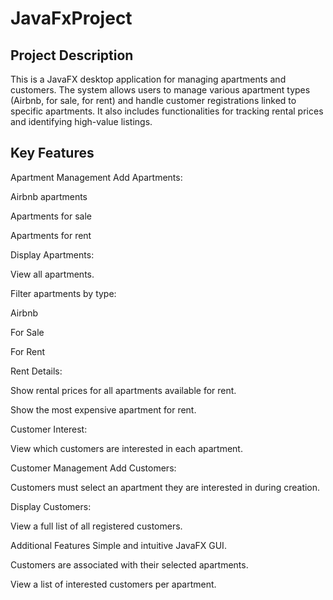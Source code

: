 # JavaFxProject

## Project Description
This is a JavaFX desktop application for managing apartments and customers. The system allows users to manage various apartment types (Airbnb, for sale, for rent) and handle customer registrations linked to specific apartments. It also includes functionalities for tracking rental prices and identifying high-value listings.

##  Key Features

Apartment Management
Add Apartments:

Airbnb apartments

Apartments for sale

Apartments for rent

Display Apartments:

View all apartments.

Filter apartments by type:

Airbnb

For Sale

For Rent

Rent Details:

Show rental prices for all apartments available for rent.

Show the most expensive apartment for rent.

Customer Interest:

View which customers are interested in each apartment.

Customer Management
Add Customers:

Customers must select an apartment they are interested in during creation.

Display Customers:

View a full list of all registered customers.

Additional Features
Simple and intuitive JavaFX GUI.

Customers are associated with their selected apartments.

View a list of interested customers per apartment.

